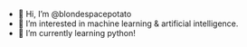 - 👋 Hi, I’m @blondespacepotato
- 👀 I’m interested in machine learning & artificial intelligence.
- 🌱 I’m currently learning python!

<!---
blondespacepotato/blondespacepotato is a ✨ special ✨ repository because its `README.md` (this file) appears on your GitHub profile.
You can click the Preview link to take a look at your changes.
--->
